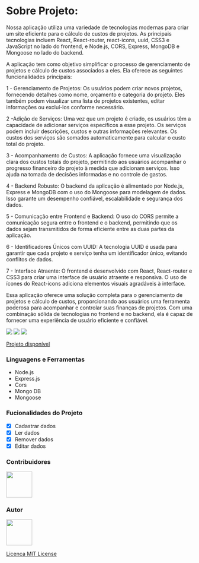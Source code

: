 # Sobre Projeto:

Nossa aplicação utiliza uma variedade de tecnologias modernas para criar um site eficiente para o cálculo de custos de projetos. As principais tecnologias incluem React, React-router, react-icons, uuid, CSS3 e JavaScript no lado do frontend, e Node.js, CORS, Express, MongoDB e Mongoose no lado do backend.

A aplicação tem como objetivo simplificar o processo de gerenciamento de projetos e cálculo de custos associados a eles. Ela oferece as seguintes funcionalidades principais:

1 - Gerenciamento de Projetos: Os usuários podem criar novos projetos, fornecendo detalhes como nome, orçamento e categoria do projeto. Eles também podem visualizar uma lista de projetos existentes, editar informações ou excluí-los conforme necessário.

2 -Adição de Serviços: Uma vez que um projeto é criado, os usuários têm a capacidade de adicionar serviços específicos a esse projeto. Os serviços podem incluir descrições, custos e outras informações relevantes. Os custos dos serviços são somados automaticamente para calcular o custo total do projeto.

3 - Acompanhamento de Custos: A aplicação fornece uma visualização clara dos custos totais do projeto, permitindo aos usuários acompanhar o progresso financeiro do projeto à medida que adicionam serviços. Isso ajuda na tomada de decisões informadas e no controle de gastos.

4 - Backend Robusto: O backend da aplicação é alimentado por Node.js, Express e MongoDB com o uso do Mongoose para modelagem de dados. Isso garante um desempenho confiável, escalabilidade e segurança dos dados.

5 - Comunicação entre Frontend e Backend: O uso do CORS permite a comunicação segura entre o frontend e o backend, permitindo que os dados sejam transmitidos de forma eficiente entre as duas partes da aplicação.

6 - Identificadores Únicos com UUID: A tecnologia UUID é usada para garantir que cada projeto e serviço tenha um identificador único, evitando conflitos de dados.

7 - Interface Atraente: O frontend é desenvolvido com React, React-router e CSS3 para criar uma interface de usuário atraente e responsiva. O uso de ícones do React-icons adiciona elementos visuais agradáveis à interface.

Essa aplicação oferece uma solução completa para o gerenciamento de projetos e cálculo de custos, proporcionando aos usuários uma ferramenta poderosa para acompanhar e controlar suas finanças de projetos. Com uma combinação sólida de tecnologias no frontend e no backend, ela é capaz de fornecer uma experiência de usuário eficiente e confiável.

<img src="https://img.shields.io/github/stars/vittorRafael/costs-backend?style=social">
<img src="https://img.shields.io/github/issues-pr-raw/vittorRafael/costs-backend?style=social">
<img src="https://img.shields.io/github/issues-closed/vittorRafael/costs-backend?style=social">

[Projeto disponível](https://costs-tan-one.vercel.app/)

### Linguagens e Ferramentas

- Node.js
- Express.js
- Cors
- Mongo DB
- Mongoose

### Fucionalidades do Projeto

- [x] Cadastrar dados
- [x] Ler dados
- [x] Remover dados
- [x] Editar dados

### Contribuidores

<a href="https://github.com/vittorRafael">
<img src="https://avatars.githubusercontent.com/u/94492049?v=4" width="70px" />
</a>

### Autor

<a href="https://github.com/vittorRafael">
<img src="https://avatars.githubusercontent.com/u/94492049?v=4" width="70px" />
</a>

[Licenca MIT License](http://creativecommons.org/licenses/by)
